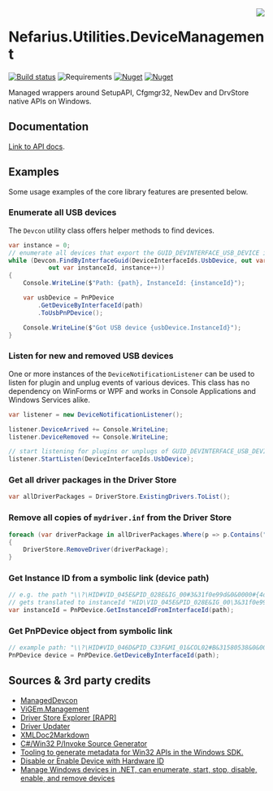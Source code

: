 <img src="assets/NSS-128x128.png" align="right" />

# Nefarius.Utilities.DeviceManagement

[![Build status](https://ci.appveyor.com/api/projects/status/x6ylnh2c6p3l12pw?svg=true)](https://ci.appveyor.com/project/nefarius/nefarius-utilities-devicemanagement) ![Requirements](https://img.shields.io/badge/Requires-.NET%20Standard%202.0-blue.svg) [![Nuget](https://img.shields.io/nuget/v/Nefarius.Utilities.DeviceManagement)](https://www.nuget.org/packages/Nefarius.Utilities.DeviceManagement/) [![Nuget](https://img.shields.io/nuget/dt/Nefarius.Utilities.DeviceManagement)](https://www.nuget.org/packages/Nefarius.Utilities.DeviceManagement/)

Managed wrappers around SetupAPI, Cfgmgr32, NewDev and DrvStore native APIs on Windows.

## Documentation

[Link to API docs](docs/index.md).

## Examples

Some usage examples of the core library features are presented below.

### Enumerate all USB devices

The `Devcon` utility class offers helper methods to find devices.

```csharp
var instance = 0;
// enumerate all devices that export the GUID_DEVINTERFACE_USB_DEVICE interface
while (Devcon.FindByInterfaceGuid(DeviceInterfaceIds.UsbDevice, out var path,
           out var instanceId, instance++))
{
    Console.WriteLine($"Path: {path}, InstanceId: {instanceId}");

    var usbDevice = PnPDevice
        .GetDeviceByInterfaceId(path)
        .ToUsbPnPDevice();

    Console.WriteLine($"Got USB device {usbDevice.InstanceId}");
}
```

### Listen for new and removed USB devices

One or more instances of the `DeviceNotificationListener` can be used to listen for plugin and unplug events of various devices. This class has no dependency on WinForms or WPF and works in Console Applications and Windows Services alike.

```csharp
var listener = new DeviceNotificationListener();

listener.DeviceArrived += Console.WriteLine;
listener.DeviceRemoved += Console.WriteLine;

// start listening for plugins or unplugs of GUID_DEVINTERFACE_USB_DEVICE interface devices
listener.StartListen(DeviceInterfaceIds.UsbDevice);
```

### Get all driver packages in the Driver Store

```csharp
var allDriverPackages = DriverStore.ExistingDrivers.ToList();
```

### Remove all copies of `mydriver.inf` from the Driver Store

```csharp
foreach (var driverPackage in allDriverPackages.Where(p => p.Contains("mydriver.inf", StringComparison.OrdinalIgnoreCase)))
{
    DriverStore.RemoveDriver(driverPackage);
}
```

### Get Instance ID from a symbolic link (device path)

```csharp
// e.g. the path "\\?\HID#VID_045E&PID_028E&IG_00#3&31f0e99d&0&0000#{4d1e55b2-f16f-11cf-88cb-001111000030}"
// gets translated to instanceId "HID\VID_045E&PID_028E&IG_00\3&31f0e99d&0&0000"
var instanceId = PnPDevice.GetInstanceIdFromInterfaceId(path);
```

### Get PnPDevice object from symbolic link

```csharp
// example path: "\\?\HID#VID_046D&PID_C33F&MI_01&COL02#B&31580538&0&0001#{4D1E55B2-F16F-11CF-88CB-001111000030}"
PnPDevice device = PnPDevice.GetDeviceByInterfaceId(path);
```

## Sources & 3rd party credits

- [ManagedDevcon](https://github.com/nefarius/ManagedDevcon)
- [ViGEm.Management](https://github.com/ViGEm/ViGEm.Management)
- [Driver Store Explorer [RAPR]](https://github.com/lostindark/DriverStoreExplorer)
- [Driver Updater](https://github.com/WOA-Project/DriverUpdater)
- [XMLDoc2Markdown](https://charlesdevandiere.github.io/xmldoc2md/)
- [C#/Win32 P/Invoke Source Generator](https://github.com/microsoft/CsWin32)
- [Tooling to generate metadata for Win32 APIs in the Windows SDK.](https://github.com/microsoft/win32metadata)
- [Disable or Enable Device with Hardware ID](https://gist.github.com/3735943886/f47c355738e3dd7975fe0aa1abd67445)
- [Manage Windows devices in .NET, can enumerate, start, stop, disable, enable, and remove devices](https://gist.github.com/jborean93/01ba060ac9043a7b997d396de7aa009e)
